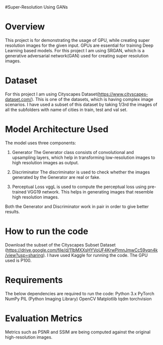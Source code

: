 #Super-Resolution Using GANs

# Overview
This project is for demonstrating the usage of GPU, while creating super resolution images for the given input.
GPUs are essential for training Deep Learning based models. For this project I am using SRGAN, which is a generative adversarial network(GAN) 
used for creating super resolution images.

# Dataset
For this project I am using Cityscapes Dataset(https://www.cityscapes-dataset.com/). This is one of the datasets, which is having complex image
scenarios. I have used a subset of this dataset by taking 1/3rd the images of all the subfolders with name of cities in train, test and val set.

# Model Architecture Used
The model uses three components:
1. Generator
  The Generator class consists of convolutional and upsampling layers, which help in transforming low-resolution images to high resolution images as output.
2. Discriminator
   The discriminator is used to check whether the images generated by the Generator are real or fake.

3. Perceptual Loss
   vggL is used to compute the perceptual loss using pre-trained VGG19 network. This helps in generating images that resemble high resolution images.

Both the Generator and Discriminator work in pair in order to give better results.

# How to run the code
Download the subset of the Cityscapes Subset Dataset (https://drive.google.com/file/d/11bMXXsHYVoUF4KrwPjmnJmwCc59vqn4k/view?usp=sharing).
I have used Kaggle for running the code. The GPU used is P100.

# Requirements
The below dependencies are required to run the code:
Python 3.x
PyTorch
NumPy
PIL (Python Imaging Library)
OpenCV
Matplotlib
tqdm
torchvision

# Evaluation Metrics
Metrics such as PSNR and SSIM are being computed against the original high-resolution images.
